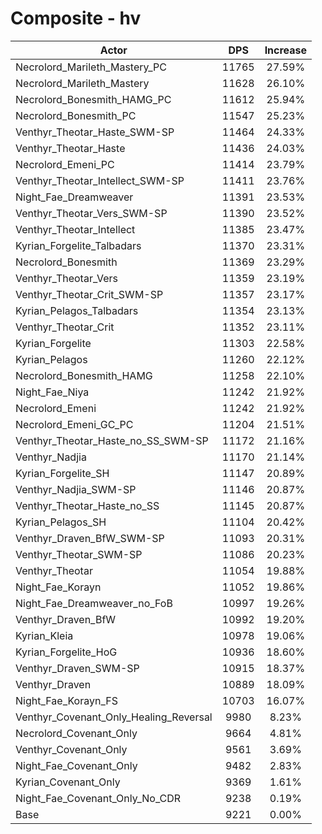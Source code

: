 # Composite - hv
| Actor | DPS | Increase |
|---|:---:|:---:|
|Necrolord_Marileth_Mastery_PC|11765|27.59%|
|Necrolord_Marileth_Mastery|11628|26.10%|
|Necrolord_Bonesmith_HAMG_PC|11612|25.94%|
|Necrolord_Bonesmith_PC|11547|25.23%|
|Venthyr_Theotar_Haste_SWM-SP|11464|24.33%|
|Venthyr_Theotar_Haste|11436|24.03%|
|Necrolord_Emeni_PC|11414|23.79%|
|Venthyr_Theotar_Intellect_SWM-SP|11411|23.76%|
|Night_Fae_Dreamweaver|11391|23.53%|
|Venthyr_Theotar_Vers_SWM-SP|11390|23.52%|
|Venthyr_Theotar_Intellect|11385|23.47%|
|Kyrian_Forgelite_Talbadars|11370|23.31%|
|Necrolord_Bonesmith|11369|23.29%|
|Venthyr_Theotar_Vers|11359|23.19%|
|Venthyr_Theotar_Crit_SWM-SP|11357|23.17%|
|Kyrian_Pelagos_Talbadars|11354|23.13%|
|Venthyr_Theotar_Crit|11352|23.11%|
|Kyrian_Forgelite|11303|22.58%|
|Kyrian_Pelagos|11260|22.12%|
|Necrolord_Bonesmith_HAMG|11258|22.10%|
|Night_Fae_Niya|11242|21.92%|
|Necrolord_Emeni|11242|21.92%|
|Necrolord_Emeni_GC_PC|11204|21.51%|
|Venthyr_Theotar_Haste_no_SS_SWM-SP|11172|21.16%|
|Venthyr_Nadjia|11170|21.14%|
|Kyrian_Forgelite_SH|11147|20.89%|
|Venthyr_Nadjia_SWM-SP|11146|20.87%|
|Venthyr_Theotar_Haste_no_SS|11145|20.87%|
|Kyrian_Pelagos_SH|11104|20.42%|
|Venthyr_Draven_BfW_SWM-SP|11093|20.31%|
|Venthyr_Theotar_SWM-SP|11086|20.23%|
|Venthyr_Theotar|11054|19.88%|
|Night_Fae_Korayn|11052|19.86%|
|Night_Fae_Dreamweaver_no_FoB|10997|19.26%|
|Venthyr_Draven_BfW|10992|19.20%|
|Kyrian_Kleia|10978|19.06%|
|Kyrian_Forgelite_HoG|10936|18.60%|
|Venthyr_Draven_SWM-SP|10915|18.37%|
|Venthyr_Draven|10889|18.09%|
|Night_Fae_Korayn_FS|10703|16.07%|
|Venthyr_Covenant_Only_Healing_Reversal|9980|8.23%|
|Necrolord_Covenant_Only|9664|4.81%|
|Venthyr_Covenant_Only|9561|3.69%|
|Night_Fae_Covenant_Only|9482|2.83%|
|Kyrian_Covenant_Only|9369|1.61%|
|Night_Fae_Covenant_Only_No_CDR|9238|0.19%|
|Base|9221|0.00%|
